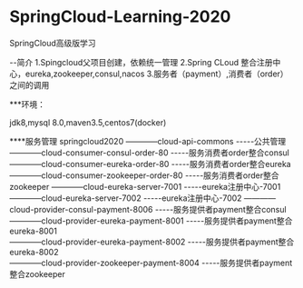 # SpringCloud-Learning-2020
SpringCloud高级版学习

--简介
1.Spingcloud父项目创建，依赖统一管理
2.Spring CLoud 整合注册中心，eureka,zookeeper,consul,nacos
3.服务者（payment）,消费者（order）之间的调用



***环境：

   jdk8,mysql 8.0,maven3.5,centos7(docker)

****服务管理
   springcloud2020
      ————cloud-api-commons                         -----公共管理
      ————cloud-consumer-consul-order-80            -----服务消费者order整合consul
      ————cloud-consumer-eureka-order-80            -----服务消费者order整合eureka
      ————cloud-consumer-zookeeper-order-80         -----服务消费者order整合zookeeper
      ————cloud-eureka-server-7001                  -----eureka注册中心-7001
      ————cloud-eureka-server-7002                  -----eureka注册中心-7002
      ————cloud-provider-consul-payment-8006        -----服务提供者payment整合consul
      ————cloud-provider-eureka-payment-8001        -----服务提供者payment整合eureka-8001       
      ————cloud-provider-eureka-payment-8002        -----服务提供者payment整合eureka-8002       
      ————cloud-provider-zookeeper-payment-8004     -----服务提供者payment整合zookeeper 
   
   
